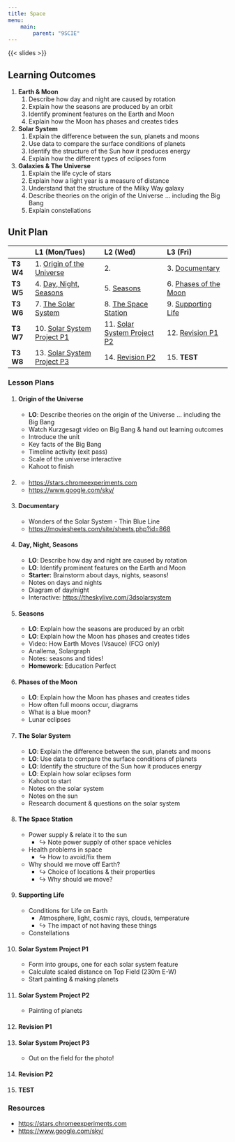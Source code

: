 ```yaml
---
title: Space
menu:
    main:
        parent: "9SCIE"
---
```


{{< slides >}}

## Learning Outcomes

1. __Earth & Moon__
    1. Describe how day and night are caused by rotation
    2. Explain how the seasons are produced by an orbit
    3. Identify prominent features on the Earth and Moon
    4. Explain how the Moon has phases and creates tides
2. __Solar System__
    1. Explain the difference between the sun, planets and moons
    2. Use data to compare the surface conditions of planets
    3. Identify the structure of the Sun how it produces energy
    4. Explain how the different types of eclipses form
3. __Galaxies & The Universe__
    1. Explain the life cycle of stars 
    2. Explain how a light year is a measure of distance
    3. Understand that the structure of the Milky Way galaxy
    4. Describe theories on the origin of the Universe … including the Big Bang
    5. Explain constellations

## Unit Plan

|           | L1 (Mon/Tues)                                           | L2 (Wed)                                                | L3 (Fri)                                     |
|:----------|:--------------------------------------------------------|:--------------------------------------------------------|:---------------------------------------------|
| __T3 W4__ | 1. [Origin of the Universe](#origin-of-the-universe)    | 2.                                                      | 3. [Documentary](#documentary)               |
| __T3 W5__ | 4. [Day, Night, Seasons](#day-night-seasons)            | 5. [Seasons](#seasons)                                  | 6. [Phases of the Moon](#phases-of-the-moon) |
| __T3 W6__ | 7. [The Solar System](#the-solar-system)                | 8. [The Space Station](#the-space-station)              | 9. [Supporting Life](#supporting-life)       |
| __T3 W7__ | 10. [Solar System Project P1](#solar-system-project-p1) | 11. [Solar System Project P2](#solar-system-project-p2) | 12. [Revision P1](#revision-p1)              |
| __T3 W8__ | 13. [Solar System Project P3](#solar-system-project-p3) | 14. [Revision P2](#revision-p2)                         | 15. __TEST__                                 |

### Lesson Plans

1. #### Origin of the Universe
    - __LO__: Describe theories on the origin of the Universe … including the Big Bang
    - Watch Kurzgesagt video on Big Bang & hand out learning outcomes
    - Introduce the unit
    - Key facts of the Big Bang
    - Timeline activity (exit pass)
    - Scale of the universe interactive
    - Kahoot to finish
2. #### 
    - https://stars.chromeexperiments.com
    - https://www.google.com/sky/
3. #### Documentary
    - Wonders of the Solar System - Thin Blue Line
    - https://moviesheets.com/site/sheets.php?id=868
4. #### Day, Night, Seasons
    - __LO__: Describe how day and night are caused by rotation
    - __LO__: Identify prominent features on the Earth and Moon
    - __Starter:__ Brainstorm about days, nights, seasons!
    - Notes on days and nights
    - Diagram of day/night
    - Interactive: https://theskylive.com/3dsolarsystem
5. #### Seasons
    - __LO__: Explain how the seasons are produced by an orbit
    - __LO__: Explain how the Moon has phases and creates tides
    - Video: How Earth Moves (Vsauce) (FCG only)
    - Anallema, Solargraph
    - Notes: seasons and tides!
    - __Homework__: Education Perfect
6. #### Phases of the Moon
    - __LO__: Explain how the Moon has phases and creates tides
    - How often full moons occur, diagrams
    - What is a blue moon?
    - Lunar eclipses
7. #### The Solar System
    - __LO__: Explain the difference between the sun, planets and moons
    - __LO__: Use data to compare the surface conditions of planets
    - __LO__: Identify the structure of the Sun how it produces energy
    - __LO__: Explain how solar eclipses form
    - Kahoot to start
    - Notes on the solar system
    - Notes on the sun
    - Research document & questions on the solar system
8. #### The Space Station
    - Power supply & relate it to the sun
        - ↪️ Note power supply of other space vehicles
    - Health problems in space
        - ↪️ How to avoid/fix them
    - Why should we move off Earth?
        - ↪️ Choice of locations & their properties
        - ↪️ Why should we move?
9. #### Supporting Life
    - Conditions for Life on Earth
        - Atmosphere, light, cosmic rays, clouds, temperature
        - ↪️ The impact of not having these things
    - Constellations
10. #### Solar System Project P1
    - Form into groups, one for each solar system feature
    - Calculate scaled distance on Top Field (230m E-W)
    - Start painting & making planets
11. #### Solar System Project P2
    - Painting of planets
12. #### Revision P1
13. #### Solar System Project P3
    - Out on the field for the photo!
14. #### Revision P2
15. #### __TEST__ 

### Resources

- https://stars.chromeexperiments.com
- https://www.google.com/sky/
